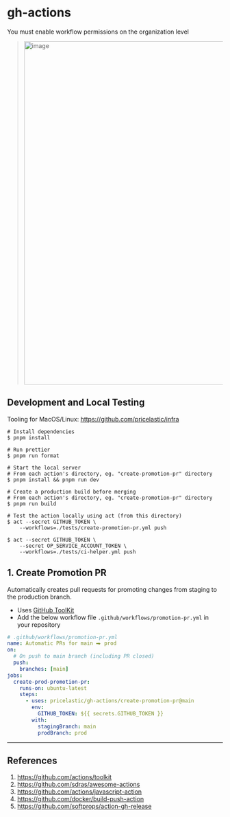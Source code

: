 # gh-actions

You must enable workflow permissions on the organization level

> <img alt="image" width="800" src="https://github.com/pricelastic/gh-actions/assets/926720/faea32df-cf14-4435-9e27-2686836115f0">

## Development and Local Testing

Tooling for MacOS/Linux: https://github.com/pricelastic/infra

```shell
# Install dependencies
$ pnpm install

# Run prettier
$ pnpm run format

# Start the local server
# From each action's directory, eg. "create-promotion-pr" directory
$ pnpm install && pnpm run dev

# Create a production build before merging
# From each action's directory, eg. "create-promotion-pr" directory
$ pnpm run build

# Test the action locally using act (from this directory)
$ act --secret GITHUB_TOKEN \
    --workflows=./tests/create-promotion-pr.yml push

$ act --secret GITHUB_TOKEN \
    --secret OP_SERVICE_ACCOUNT_TOKEN \
    --workflows=./tests/ci-helper.yml push
```

## 1. Create Promotion PR

Automatically creates pull requests for promoting changes from staging to the production branch.

- Uses [GitHub ToolKit](https://github.com/actions/toolkit)
- Add the below workflow file `.github/workflows/promotion-pr.yml` in your repository

```yaml
# .github/workflows/promotion-pr.yml
name: Automatic PRs for main ⮕ prod
on:
  # On push to main branch (including PR closed)
  push:
    branches: [main]
jobs:
  create-prod-promotion-pr:
    runs-on: ubuntu-latest
    steps:
      - uses: pricelastic/gh-actions/create-promotion-pr@main
        env:
          GITHUB_TOKEN: ${{ secrets.GITHUB_TOKEN }}
        with:
          stagingBranch: main
          prodBranch: prod
```

---

## References

1. https://github.com/actions/toolkit
2. https://github.com/sdras/awesome-actions
3. https://github.com/actions/javascript-action
4. https://github.com/docker/build-push-action
5. https://github.com/softprops/action-gh-release

